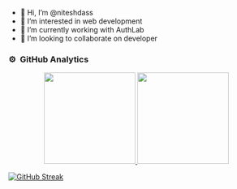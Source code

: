 - 👋 Hi, I’m @niteshdass
- 👀 I’m interested in web development
- 🌱 I’m currently working with AuthLab
- 💞️ I’m looking to collaborate on developer

### ⚙️ &nbsp;GitHub Analytics

<p align="center">
<a href="https://github.com/niteshdass">
  <img height="180em" src="https://github-readme-stats-eight-theta.vercel.app/api?username=niteshdass&show_icons=true&theme=algolia&include_all_commits=true&count_private=false"/>
  <img height="180em" src="https://github-readme-stats-eight-theta.vercel.app/api/top-langs/?username=niteshdass&layout=compact&langs_count=8&theme=algolia"/>
</a>
</p>


[![GitHub Streak](https://github-readme-streak-stats.herokuapp.com/?user=niteshdass&currStreakNum=2FD3EB&fire=pink&sideLabels=F00&theme=nightowl)](https://git.io/streak-stats)




